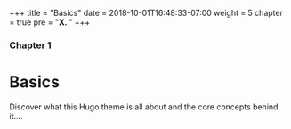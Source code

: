 +++
title = "Basics"
date = 2018-10-01T16:48:33-07:00
weight = 5
chapter = true
pre = "<b>X. </b>"
+++

### Chapter 1

# Basics

Discover what this Hugo theme is all about and the core concepts behind it....
